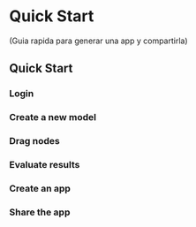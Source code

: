 # Quick Start
(Guia rapida para generar una app y compartirla)


## Quick Start
### Login
### Create a new model
### Drag nodes
### Evaluate results
### Create an app
### Share the app

<!--stackedit_data:
eyJoaXN0b3J5IjpbLTYxODE1MDc4Myw5NDkzODkxODldfQ==
-->